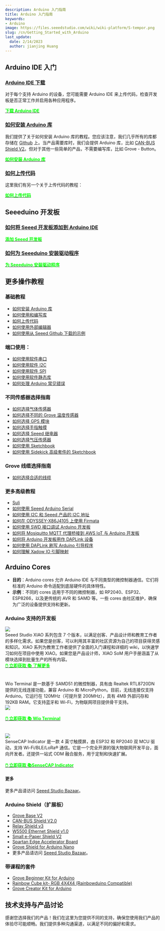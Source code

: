 ```yaml
---
description: Arduino 入门指南
title: Arduino 入门指南
keywords:
- Arduino
image: https://files.seeedstudio.com/wiki/wiki-platform/S-tempor.png
slug: /cn/Getting_Started_with_Arduino
last_update:
  date: 2/14/2023
  author: jianjing Huang
---
```

<!-- ---
name: Arduino 入门指南
category: 教程
oldwikiname:  Arduino 入门指南
prodimagename:
--- -->
## Arduino IDE 入门

### [Arduino IDE 下载](https://www.arduino.cc/en/software)

对于每个支持 Arduino 的设备，您可能需要 Arduino IDE 来上传代码，检查开发板是否正常工作并启用各种应用程序。

<div class="download_arduino_container" style={{textAlign: 'center'}}>
    <a class="download_arduino_item" href="https://www.arduino.cc/en/software"><strong><span><font color={'FFFFFF'} size={"4"}>下载 Arduino IDE</font></span></strong></a>
</div>

### [如何安装 Arduino 库](https://wiki.seeedstudio.com/cn/How_to_install_Arduino_Library)

我们提供了关于如何安装 Arduino 库的教程。您应该注意，我们几乎所有的库都存储在 [Github](https://github.com/Seeed-Studio) 上。当产品需要库时，我们会提供 Arduino 库，比如 [CAN-BUS Shield V2](https://github.com/Seeed-Studio/Seeed_Arduino_CAN)。但对于其他一些简单的产品，不需要编写库，比如 Grove - Button。

<div class="download_arduino_container" style={{textAlign: 'center'}}>
    <a class="download_arduino_item" href="https://wiki.seeedstudio.com/cn/How_to_install_Arduino_Library/"><strong><span><font color={'FFFFFF'} size={"4"}>如何安装 Arduino 库</font></span></strong></a>
</div>

### [如何上传代码](https://wiki.seeedstudio.com/cn/Upload_Code/)

这里我们有另一个关于上传代码的教程：

<div class="download_arduino_container" style={{textAlign: 'center'}}>
    <a class="download_arduino_item" href="https://wiki.seeedstudio.com/cn/How_to_install_Arduino_Library/"><strong><span><font color={'FFFFFF'} size={"4"}>如何上传代码</font></span></strong></a>
</div>

## Seeeduino 开发板

### [如何将 Seeed 开发板添加到 Arduino IDE](https://wiki.seeedstudio.com/cn/Seeed_Arduino_Boards/)

<div class="download_arduino_container" style={{textAlign: 'center'}}>
    <a class="download_arduino_item" href="https://wiki.seeedstudio.com/cn/Seeed_Arduino_Boards/"><strong><span><font color={'FFFFFF'} size={"4"}>添加 Seeed 开发板</font></span></strong></a>
</div>

### [如何为 Seeeduino 安装驱动程序](https://wiki.seeedstudio.com/cn/Driver_for_Seeeduino)

<div class="download_arduino_container" style={{textAlign: 'center'}}>
    <a class="download_arduino_item" href="https://wiki.seeedstudio.com/cn/Driver_for_Seeeduino"><strong><span><font color={'FFFFFF'} size={"4"}>为 Seeeduino 安装驱动程序</font></span></strong></a>
</div>

## 更多操作教程


### 基础教程

- [如何安装 Arduino 库](https://wiki.seeedstudio.com/cn/How_to_install_Arduino_Library)
- [如何使用和编写库](https://wiki.seeedstudio.com/cn/How_to_use_and_write_a_library)
- [如何上传代码](https://wiki.seeedstudio.com/cn/Upload_Code)
- [如何使用外部编辑器](https://wiki.seeedstudio.com/cn/Use_External_Editor)
- [如何使用从 Seeed Github 下载的示例](https://wiki.seeedstudio.com/cn/Guide_to_use_demos_downloaded_from_Seeed-s_Github)

### 端口使用：


- [如何使用软件串口](https://wiki.seeedstudio.com/cn/Software-Serial)
- [如何使用软件 I2C](https://wiki.seeedstudio.com/cn/Arduino_Software_I2C_user_guide)
- [如何使用软件 SPI](https://wiki.seeedstudio.com/cn/Software-SPI)
- [如何使用软件静态库](https://wiki.seeedstudio.com/cn/Software-Static-Library)
- [如何处理 Arduino 常见错误](https://wiki.seeedstudio.com/cn/Arduino_Common_Error)

### 不同传感器选择指南

- [如何选择气体传感器](https://wiki.seeedstudio.com/cn/How-to-Choose-A-Gas-Sensor)
- [如何选择不同的 Grove 温度传感器](https://wiki.seeedstudio.com/cn/A_Comparison_of_Different_Grove_Temperature_Sensors)
- [如何选择 GPS 模块](https://wiki.seeedstudio.com/cn/GPS-Modules-Selection-Guide)
- [如何选择手指触摸](https://wiki.seeedstudio.com/cn/How_to_detect_finger_touch)
- [如何选择 Seeed 继电器](https://wiki.seeedstudio.com/cn/Seeed_Relay_Page)
- [如何选择气压传感器](https://wiki.seeedstudio.com/cn/Barometer-Selection-Guide)
- [如何使用 Sketchbook](https://wiki.seeedstudio.com/cn/How_To_Use_Sketchbook)
- [如何使用 Sidekick 高级套件的 Sketchbook](https://wiki.seeedstudio.com/cn/Sketchbook_of_Sidekick_Advanced_Kit)

### Grove 线缆选择指南

- [如何选择合适的线缆](https://wiki.seeedstudio.com/cn/How_To_Choose_The_Right_Cable)

### 更多高级教程

- [Suli](https://wiki.seeedstudio.com/cn/Suli)
- [如何使用 Seeed Arduino Serial](https://wiki.seeedstudio.com/cn/Seeed_Arduino_Serial)
- [如何使用 I2C 和 Seeed 产品的 I2C 地址](https://wiki.seeedstudio.com/cn/I2C_And_I2C_Address_of_Seeed_Product)
- [如何在 ODYSSEY-X86J4105 上使用 Firmata](https://wiki.seeedstudio.com/cn/ODYSSEY-X86J4105-Firmata)
- [如何使用 SWD 接口调试 Arduino 开发板](https://wiki.seeedstudio.com/cn/Software-SWD)
- [如何将 Mosiquitto MQTT 代理桥接到 AWS IoT 与 Arduino 开发板](https://wiki.seeedstudio.com/cn/Arduino-AWS-IOT-Bridge)
- [如何将 Arduino 开发板用作 DAPLink 设备](https://wiki.seeedstudio.com/cn/Arduino-DAPLink)
- [如何使用 DAPLink 刷写 Arduino 引导程序](https://wiki.seeedstudio.com/cn/Flashing-Arduino-Bootloader-DAPLink)
- [如何理解 Xadow IO 引脚映射](https://wiki.seeedstudio.com/cn/Xadow_IO_pin_mapping)

## Arduino Cores

- **目的**：Arduino cores 允许 Arduino IDE 与不同类型的微控制器通信。它们将标准的 Arduino 命令适配到底层硬件的具体特性。
- **示例**：不同的 cores 适用于不同的微控制器，如 RP2040、ESP32、ESP8266，以及更传统的 AVR 和 SAMD 等。一些 cores 由社区维护，确保为广泛的设备提供支持和更新。

### Arduino 支持的开发板

<div class="all_container">
    <div class="xiao_topic_page_pic">
        <img src="https://files.seeedstudio.com/wiki/xiao_topicpage/main.png" style={{width:1000, height:'auto'}}/>
    </div>
    <div class="xiao_topic_page_font1">
        <font size={"2.1"}>Seeed Studio XIAO 系列包含 7 个版本，以满足创客、产品设计师和教育工作者的多样化需求。如果您是创客，可以利用其丰富的社区资源为自己的项目获得灵感和知识。XIAO 系列为教育工作者提供了全面的入门课程和详细的 wiki，以快速学习如何在项目中使用 XIAO。如果您是产品设计师，XIAO SoM 用户手册涵盖了从模块选择到批量生产的所有内容。<br /> </font>
    </div>
</div>


<div class="get_one_now_container" style={{textAlign: 'center'}}>
    <a class="get_one_now_item" href="https://www.seeedstudio.com/catalogsearch/result/?q=xiao" target="_blank"><strong><span><font color={'FFFFFF'} size={"4"}> 🖱️ 立即获取 </font></span></strong></a>
    <a class="get_one_now_item" href="https://wiki.seeedstudio.com/cn/SeeedStudio_XIAO_Series_Introduction/" target="_blank" rel="noopener noreferrer"><strong><span><font color={'FFFFFF'} size={"4"}>📚 了解更多</font></span></strong></a>
</div>

<br />

<br />

<div class="all_container">
    <div class="xiao_topic_page_font1">
        <font size={"2.1"}>Wio Terminal 是一款基于 SAMD51 的微控制器，具有由 Realtek RTL8720DN 提供的无线连接功能，兼容 Arduino 和 MicroPython。目前，无线连接仅支持 Arduino。它运行在 120MHz（可提升至 200MHz），具有 4MB 外部闪存和 192KB RAM。它支持蓝牙和 Wi-Fi，为物联网项目提供骨干支持。<br /> </font>
    </div>
        <div class="xiao_topic_page_pic">
        <img src="https://files.seeedstudio.com/wiki/Wio-Terminal/img/Wio-Terminal-Wiki.jpg" style={{width:1000, height:'auto'}}/>
    </div>
</div>

<br />

<div class="get_one_now_container" style={{textAlign: 'center'}}>
    <a class="get_one_now_item" href="https://www.seeedstudio.com/Wio-Terminal-p-4509.html" target="_blank"><strong><span><font color={'FFFFFF'} size={"4"}> 🖱️ 立即获取 </font></span></strong></a>
    <a class="get_one_now_item" href="https://wiki.seeedstudio.com/cn/Wio-Terminal-Getting-Started/" target="_blank" rel="noopener noreferrer"><strong><span><font color={'FFFFFF'} size={"4"}>📚 Wio Terminal</font></span></strong></a>
</div>

<br />
<br />


<div class="all_container">
    <div class="xiao_topic_page_pic">
        <img src="https://files.seeedstudio.com/wiki/SenseCAP/SenseCAP_Indicator/SenseCAP_Indicator_1.png" style={{width:1000, height:'auto'}}/>
    </div>
    <div class="xiao_topic_page_font1">
        <font size={"2.1"}>SenseCAP Indicator 是一款 4 英寸触摸屏，由 ESP32 和 RP2040 双 MCU 驱动，支持 Wi-Fi/BLE/LoRa® 通信。它是一个完全开源的强大物联网开发平台，面向开发者。还提供一站式 ODM 融合服务，用于定制和快速扩展。<br /> </font>
    </div>
</div>

<br />

<div class="get_one_now_container" style={{textAlign: 'center'}}>
    <a class="get_one_now_item" href="https://www.seeedstudio.com/SenseCAP-Indicator-D1-p-5643.html" target="_blank"><strong><span><font color={'FFFFFF'} size={"4"}> 🖱️ 立即获取 </font></span></strong></a>
    <a class="get_one_now_item" href="https://wiki.seeedstudio.com/cn/Develop_with_SenseCAP_Indicator/" target="_blank" rel="noopener noreferrer"><strong><span><font color={'FFFFFF'} size={"4"}>📚SenseCAP Indicator</font></span></strong></a>
</div>

#### 更多

更多产品请访问 [Seeed Studio Bazaar](https://www.seeedstudio.com/catalogsearch/result/?q=arduino)。


### Arduino Shield（扩展板）

- [Grove Base V2](https://wiki.seeedstudio.com/cn/Base_Shield_V2/)
- [CAN-BUS Shield V2.0](https://wiki.seeedstudio.com/cn/CAN-BUS_Shield_V2.0/)
- [Relay Shield v3](https://wiki.seeedstudio.com/cn/Relay_Shield_v3/)
- [W5500 Ethernet Shield v1.0](https://wiki.seeedstudio.com/cn/W5500_Ethernet_Shield_v1.0/)
- [Small e-Paper Shield V2](https://wiki.seeedstudio.com/cn/Small_e-Paper_Shield_V2/)
- [Spartan Edge Accelerator Board](https://wiki.seeedstudio.com/cn/Spartan-Edge-Accelerator-Board/)
- [Grove Shield for Arduino Nano](https://wiki.seeedstudio.com/cn/Grove_Shield_for_Arduino_Nano/)
- 更多产品请访问 [Seeed Studio Bazaar](https://www.seeedstudio.com/catalogsearch/result/?q=arduino%20shields)。

### 带课程的套件

- [Grove Beginner Kit for Arduino](https://wiki.seeedstudio.com/cn/Grove-Beginner-Kit-For-Arduino/)
- [Rainbow Cube kit- RGB 4X4X4 (Rainbowduino Compatible)](https://wiki.seeedstudio.com/cn/Rainbow_Cube_kit_RGB_4_4_4_Rainbowduino_Compatible/)
- [Grove Creator Kit for Arduino](https://wiki.seeedstudio.com/cn/Grove-Creator-Kit-1/)

## 技术支持与产品讨论

感谢您选择我们的产品！我们在这里为您提供不同的支持，确保您使用我们产品的体验尽可能顺畅。我们提供多种沟通渠道，以满足不同的偏好和需求。

<div class="button_tech_support_container">
<a href="https://forum.seeedstudio.com/" class="button_forum"></a> 
<a href="https://www.seeedstudio.com/contacts" class="button_email"></a>
</div>

<div class="button_tech_support_container">
<a href="https://discord.gg/eWkprNDMU7" class="button_discord"></a> 
<a href="https://github.com/Seeed-Studio/wiki-documents/discussions/69" class="button_discussion"></a>
</div>